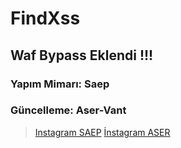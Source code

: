 # FindXss 

## Waf Bypass Eklendi !!!

### Yapım Mimarı: Saep

### Güncelleme: Aser-Vant

>[Instagram SAEP](https://www.instagram.com/saep_official_/)
>[İnstagram ASER](https://www.instagram.com/aser_vant/)
